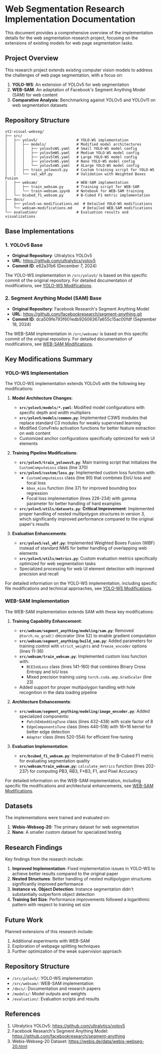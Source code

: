 # Web Segmentation Research Implementation Documentation

This document provides a comprehensive overview of the implementation details for the web segmentation research project, focusing on the extensions of existing models for web page segmentation tasks.

## Project Overview

This research project extends existing computer vision models to address the challenges of web page segmentation, with a focus on:

1. **YOLO-WS**: An extension of YOLOv5 for web segmentation
2. **WEB-SAM**: An adaptation of Facebook's Segment Anything Model (SAM) for web content
3. **Comparative Analysis**: Benchmarking against YOLOv5 and YOLOv11 on web segmentation datasets

## Repository Structure

```
vt2-visual-webseg/
├── src/
│   ├── yolov5/                  # YOLO-WS implementation
│   │   ├── models/              # Modified model architectures
│   │   │   ├── yolov5sWS.yaml   # Small YOLO-WS model config
│   │   │   ├── yolov5mWS.yaml   # Medium YOLO-WS model config
│   │   │   ├── yolov5lWS.yaml   # Large YOLO-WS model config
│   │   │   ├── yolov5nWS.yaml   # Nano YOLO-WS model config
│   │   │   └── yolov5xWS.yaml   # XLarge YOLO-WS model config
│   │   ├── train_yolowsv5.py    # Custom training script for YOLO-WS
│   │   └── val_wbf.py           # Validation with Weighted Boxes Fusion
│   ├── websam/                  # WEB-SAM implementation
│   │   ├── train_websam.py      # Training script for WEB-SAM
│   │   └── train-websam.ipynb   # Notebook for WEB-SAM training
│   └── bcubed_f1_websam.py      # B-Cubed F1 metric implementation
├── docs/
│   ├── yolov5-ws-modifications.md  # Detailed YOLO-WS modifications
│   └── websam-modifications.md     # Detailed WEB-SAM modifications
└── evaluation/                  # Evaluation results and visualizations
```

## Base Implementations

### 1. YOLOv5 Base

- **Original Repository**: Ultralytics YOLOv5
- **URL**: https://github.com/ultralytics/yolov5
- **Commit ID**: e62a31b6 (December 7, 2024)

The YOLO-WS implementation in `/src/yolov5/` is based on this specific commit of the original repository. For detailed documentation of modifications, see [YOLO-WS Modifications](./yolov5-ws-modifications.md).

### 2. Segment Anything Model (SAM) Base

- **Original Repository**: Facebook Research's Segment Anything Model
- **URL**: https://github.com/facebookresearch/segment-anything.git
- **Commit ID**: dca509fe793f601edb92606367a655c15ac00fdf (September 18, 2024)

The WEB-SAM implementation in `/src/websam/` is based on this specific commit of the original repository. For detailed documentation of modifications, see [WEB-SAM Modifications](./websam-modifications.md).

## Key Modifications Summary

### YOLO-WS Implementation

The YOLO-WS implementation extends YOLOv5 with the following key modifications:

1. **Model Architecture Changes**:
   - **`src/yolov5/models/*.yaml`**: Modified model configurations with specific depth and width multipliers
   - **`src/yolov5/models/common.py`**: Implemented C3WS modules that replace standard C3 modules for weakly supervised learning
   - Modified ConvFrelu activation functions for better feature extraction on web content
   - Customized anchor configurations specifically optimized for web UI elements

2. **Training Pipeline Modifications**:
   - **`src/yolov5/train_yolowsv5.py`**: Main training script that initializes the `CustomComputeLoss` class (line 370)
   - **`src/yolov5/custom/loss.py`**: Implemented custom loss function with:
     - `CustomComputeLoss` class (line 90) that combines EIoU loss and focal loss
     - `bbox_eiou` function (line 37) for improved bounding box regression
     - Focal loss implementation (lines 226-234) with gamma parameter for better handling of hard examples
   - **`src/yolov5/utils/datasets.py`**: **Critical Improvement**: Implemented proper handling of nested multipolygon structures in version 3, which significantly improved performance compared to the original paper's results

3. **Evaluation Enhancements**:
   - **`src/yolov5/val_wbf.py`**: Implemented Weighted Boxes Fusion (WBF) instead of standard NMS for better handling of overlapping web elements
   - **`src/yolov5/utils/metrics.py`**: Custom evaluation metrics specifically optimized for web segmentation tasks
   - Specialized processing for web UI element detection with improved precision and recall

For detailed information on the YOLO-WS implementation, including specific file modifications and technical approaches, see [YOLO-WS Modifications](./yolov5-ws-modifications.md).

### WEB-SAM Implementation

The WEB-SAM implementation extends SAM with these key modifications:

1. **Training Capability Enhancement**:
   - **`src/websam/segment_anything/modeling/sam.py`**: Removed `@torch.no_grad()` decorator (line 52) to enable gradient computation
   - **`src/websam/segment_anything/build_sam.py`**: Added parameters for training control with `strict_weights` and `freeze_encoder` options (lines 11-36)
   - **`src/websam/train_websam.py`**: Implemented custom loss function with:
     - `BCEIoULoss` class (lines 141-160) that combines Binary Cross Entropy and IoU loss
     - Mixed precision training using `torch.cuda.amp.GradScaler` (line 23)
   - Added support for proper multipolygon handling with hole recognition in the data loading pipeline

2. **Architecture Enhancements**:
   - **`src/websam/segment_anything/modeling/image_encoder.py`**: Added specialized components:
     - `PatchEmbeddingTune` class (lines 432-438) with scale factor of 8
     - `EdgeComponentsTune` class (lines 440-518) with 16×16 kernel for better edge detection
     - `Adapter` class (lines 520-554) for efficient fine-tuning

3. **Evaluation Implementation**:
   - **`src/bcubed_f1_websam.py`**: Implementation of the B-Cubed F1 metric for evaluating segmentation quality
   - **`src/websam/train_websam.py`**: `calculate_metrics` function (lines 202-237) for computing PB3, RB3, F*B3, F1, and Pixel Accuracy

For detailed information on the WEB-SAM implementation, including specific file modifications and architectural enhancements, see [WEB-SAM Modifications](./websam-modifications.md).

## Datasets

The implementations were trained and evaluated on:

1. **Webis-Webseg-20**: The primary dataset for web segmentation
2. **Nano**: A smaller custom dataset for specialized testing

## Research Findings

Key findings from the research include:

1. **Improved Implementation**: Fixed implementation issues in YOLO-WS to achieve better results compared to the original paper
2. **Nested Structures**: Better handling of nested multipolygon structures significantly improved performance
3. **Instance vs. Object Detection**: Instance segmentation didn't substantially outperform object detection
4. **Training Set Size**: Performance improvements followed a logarithmic pattern with respect to training set size

## Future Work

Planned extensions of this research include:

1. Additional experiments with WEB-SAM
2. Exploration of webpage splitting techniques
3. Further optimization of the weak supervision approach

## Repository Structure

- `/src/yolov5/`: YOLO-WS implementation
- `/src/websam/`: WEB-SAM implementation
- `/docs/`: Documentation and research papers
- `/models/`: Model outputs and weights
- `/evaluation/`: Evaluation scripts and results

## References

1. Ultralytics YOLOv5: https://github.com/ultralytics/yolov5
2. Facebook Research's Segment Anything Model: https://github.com/facebookresearch/segment-anything
3. Webis-Webseg-20 Dataset: https://webis.de/data/webis-webseg-20.html

